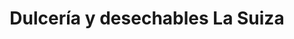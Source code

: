 ---
title: "Dulcería y desechables La Suiza"
url: /tepic/dulceria-y-desechables-la-suiza/
shop: Süßwaren
---
